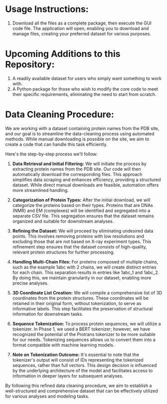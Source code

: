 # Usage Instructions:
1. Download all the files as a complete package, then execute the GUI code file. The application will open, enabling you to download and manage files, creating your preferred dataset for various purposes.

# Upcoming Additions to this Repository:
1. A readily available dataset for users who simply want something to work with.
2. A Python package for those who wish to modify the core code to meet their specific requirements, eliminating the need to start from scratch.

# Data Cleaning Procedure:

We are working with a dataset containing protein names from the PDB site, and our goal is to streamline the data-cleaning process using automated methods. While manual downloading is possible on the site, we aim to create a code that can handle this task efficiently.

Here's the step-by-step process we'll follow:

1. **Data Retrieval and Initial Filtering:**
   We will initiate the process by extracting protein names from the PDB site. Our code will then automatically download the corresponding files. This approach simplifies data scraping and enhances efficiency, providing a structured dataset. While direct manual downloads are feasible, automation offers more streamlined handling.

2. **Categorization of Protein Types:**
   After the initial download, we will categorize the proteins based on their types. Proteins that are DNAs (NMR) and EM (complexes) will be identified and segregated into a separate CSV file. This segregation ensures that the dataset remains organized and suitable for downstream analyses.

3. **Refining the Dataset:**
   We will proceed by eliminating undesired data points. This involves removing proteins with low resolutions and excluding those that are not based on X-ray experiment types. This refinement step ensures that the dataset consists of high-quality, relevant protein structures for further processing.

4. **Handling Multi-Chain Files:**
   For proteins composed of multiple chains, such as the example 1abc with 2 chains, we will create distinct entries for each chain. This separation results in entries like 1abc_1 and 1abc_2. By doing this, we maintain granularity in our dataset, enabling more precise analyses.

5. **3D Coordinate List Creation:**
   We will compile a comprehensive list of 3D coordinates from the protein structures. These coordinates will be retained in their original form, without tokenization, to serve as informative labels. This step facilitates the preservation of structural information for downstream tasks.

6. **Sequence Tokenization:**
   To process protein sequences, we will utilize a tokenizer. In Phase 1, we used a BERT tokenizer; however, we have recognized the potential of the Protrans tokenizer to be more suitable for our needs. Tokenizing sequences allows us to convert them into a format compatible with machine learning models.

7. **Note on Tokenization Outcome:**
   It's essential to note that the tokenizer's output will consist of IDs representing the tokenized sequences, rather than full vectors. This design decision is influenced by the underlying architecture of the model and facilitates access to information in deeper layers for subsequent analyses.

By following this refined data cleaning procedure, we aim to establish a well-structured and comprehensive dataset that can be effectively utilized for various analyses and modeling tasks.
